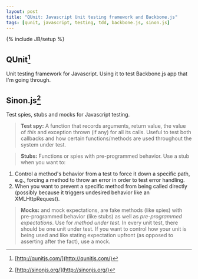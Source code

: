 ```yaml
---
layout: post
title: "QUnit: Javascript Unit testing framework and Backbone.js"
tags: [qunit, javascript, testing, tdd, backbone.js, sinon.js]
---
```

{% include JB/setup %}

## QUnit[^1]

Unit testing framework for Javascript. Using it to test Backbone.js app that I'm going through.

## Sinon.js[^2]

Test spies, stubs and mocks for Javascript testing.

> **Test spy:** A function that records arguments, return value, the value of _this_ and exception thrown (if any) for all its calls. Useful to test both callbacks and how certain functions/methods are used throughout the system under test.

> **Stubs:** Functions or spies with pre-programmed behavior. Use a stub when you want to: 

1. Control a method's behavior from a test to force it down a specific path, e.g., forcing a method to throw an error in order to test error handling.
2. When you want to prevent a specific method from being called directly (possibly because it triggers undesired behavior like an XMLHttpRequest).

> **Mocks:** and mock expectations, are fake methods (like spies) with pre-programmed behavior (like stubs) as well as _pre-programmed expectations_. Use for _method under test_. In every unit test, there should be one unit under test. If you want to control how your unit is being used and like stating expectation upfront (as opposed to asserting after the fact), use a mock. 

[^1]: [http://qunitjs.com/](http://qunitjs.com/)
[^2]: [http://sinonjs.org/](http://sinonjs.org/)
